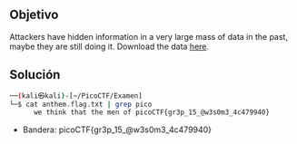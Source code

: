 ## Objetivo
Attackers have hidden information in a very large mass of data in the past, maybe they are still doing it. Download the data [here](https://artifacts.picoctf.net/c/124/anthem.flag.txt).
## Solución
```bash 
──(kali㉿kali)-[~/PicoCTF/Examen]
└─$ cat anthem.flag.txt | grep pico
      we think that the men of picoCTF{gr3p_15_@w3s0m3_4c479940}
```
- Bandera: picoCTF{gr3p_15_@w3s0m3_4c479940}